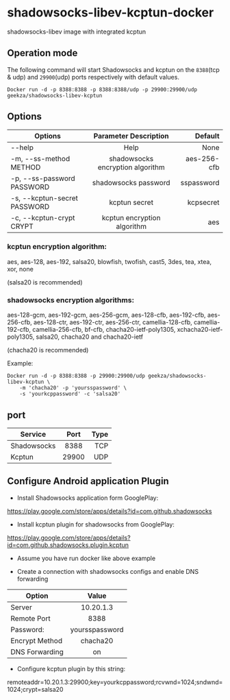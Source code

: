 # shadowsocks-libev-kcptun-docker

shadowsocks-libev image with integrated kcptun

## Operation mode

The following command will start Shadowsocks and kcptun on the `8388`(tcp & udp) and `29900`(udp) ports respectively with default values.
```
Docker run -d -p 8388:8388 -p 8388:8388/udp -p 29900:29900/udp geekza/shadowsocks-libev-kcptun
```

## Options

| Options | Parameter Description | Default |
| ------------- |:-------------:| -----:|
| --help | Help | None |
| -m, --ss-method METHOD | shadowsocks encryption algorithm | aes-256-cfb |
| -p, --ss-password PASSWORD | shadowsocks password | sspassword |
|-s, --kcptun-secret PASSWORD | kcptun secret | kcpsecret |
|-c, --kcptun-crypt CRYPT | kcptun encryption algorithm | aes |

### kcptun encryption algorithm:
aes, aes-128, aes-192, salsa20, blowfish, twofish, cast5, 3des, tea, xtea, xor, none

(salsa20 is recommended)

### shadowsocks encryption algorithms:
aes-128-gcm, aes-192-gcm, aes-256-gcm, aes-128-cfb, aes-192-cfb, aes-256-cfb, aes-128-ctr, aes-192-ctr, aes-256-ctr, camellia-128-cfb, camellia-192-cfb, camellia-256-cfb, bf-cfb, chacha20-ietf-poly1305, xchacha20-ietf-poly1305, salsa20, chacha20 and chacha20-ietf

(chacha20 is recommended)

Example:
```
Docker run -d -p 8388:8388 -p 29900:29900/udp geekza/shadowsocks-libev-kcptun \
    -m 'chacha20' -p 'yoursspassword' \
    -s 'yourkcppassword' -c 'salsa20'
```

## port

Service | Port | Type |
| ------------- |:-------------:| -----:|
Shadowsocks | 8388 | TCP |
Kcptun | 29900 | UDP |

## Configure Android application Plugin

- Install Shadowsocks application form GooglePlay:

https://play.google.com/store/apps/details?id=com.github.shadowsocks

- Install kcptun plugin for shadowsocks from GooglePlay:

https://play.google.com/store/apps/details?id=com.github.shadowsocks.plugin.kcptun

- Assume you have run docker like above example

- Create a connection with shadowsocks configs and enable DNS forwarding

|Option|Value|
| ------------- |:-------------:|
|Server|10.20.1.3|
|Remote Port|8388|
|Password:|yoursspassword|
|Encrypt Method|chacha20|
|DNS Forwarding|on|

- Configure kcptun plugin by this string:

remoteaddr=10.20.1.3:29900;key=yourkcppassword;rcvwnd=1024;sndwnd=1024;crypt=salsa20
